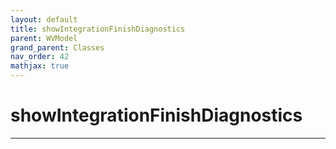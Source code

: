 ```yaml
---
layout: default
title: showIntegrationFinishDiagnostics
parent: WVModel
grand_parent: Classes
nav_order: 42
mathjax: true
---
```


#  showIntegrationFinishDiagnostics




---

